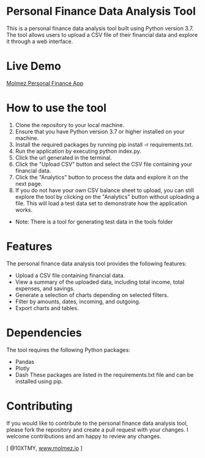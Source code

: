 # Personal Finance Data Analysis Tool
This is a personal finance data analysis tool built using Python version 3.7.
The tool allows users to upload a CSV file of their financial data and explore it through a web interface.

# Live Demo
[Molmez Personal Finance App](https://0xtommyofficial.pythonanywhere.com)

# How to use the tool
1. Clone the repository to your local machine.
2. Ensure that you have Python version 3.7 or higher installed on your machine.
3. Install the required packages by running pip install -r requirements.txt.
4. Run the application by executing python index.py.
5. Click the url generated in the terminal.
6. Click the "Upload CSV" button and select the CSV file containing your financial data.
7. Click the "Analytics" button to process the data and explore it on the next page.
8. If you do not have your own CSV balance sheet to upload, you can still explore the tool by clicking on the "Analytics" button without uploading a file. This will load a test data set to demonstrate how the application works.
- Note: There is a tool for generating test data in the tools folder

# Features
The personal finance data analysis tool provides the following features:

- Upload a CSV file containing financial data.
- View a summary of the uploaded data, including total income, total expenses, and savings.
- Generate a selection of charts depending on selected filters.
- Filter by amounts, dates, incoming, and outgoing.
- Export charts and tables.

# Dependencies
The tool requires the following Python packages:

- Pandas
- Plotly
- Dash
These packages are listed in the requirements.txt file and can be installed using pip.

# Contributing
If you would like to contribute to the personal finance data analysis tool, please fork the repository and create a pull request with your changes. I welcome contributions and am happy to review any changes.

[ @10XTMY, www.molmez.io ]
